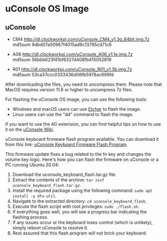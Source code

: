 # uConsole OS Image

## uConsole

* CM4 http://dl.clockworkpi.com/uConsole_CM4_v1.3g_64bit.img.7z   
  md5sum 9dbd07a50967f4015ad9c13795cd71c6
  
* A06 http://dl.clockworkpi.com/uConsole_A06_v1.1e.img.7z  
  md5sum 56bbb623f41bf6327d408fb415052819 
  
* R01 http://dl.clockworkpi.com/uConsole_R01_v1.3b.img.7z  
  md5sum 53ca37ccc0333436d06fb5978ac699fd  


After downloading the files, you need to uncompress them. Please note that MacOS requires version 11.6 or higher to uncompress 7z files.

For flashing the uConsole OS image, you can use the following tools:

* Windows and macOS users can use [Etcher](https://etcher.balena.io/) to flash the image.
* Linux users can use the "dd" command to flash the image.

If you want to use the 4G extension, you can find helpful tips on how to use it on the [uConsole Wiki](https://github.com/clockworkpi/uConsole/wiki/How-to-use-the-4G-extension).

uConsole keyboard firmware flash program available. You can download it from this link: [uConsole Keyboard Firmware Flash Program](https://github.com/clockworkpi/uConsole/raw/master/Bin/uconsole_keyboard_flash.tar.gz).

This firmware update fixes a bug related to the fn key and changes the volume key logic. Here's how you can flash the firmware on uConsole or a PC running Ubuntu 20.04:

1. Download the uconsole_keyboard_flash.tar.gz file.
2. Extract the contents of the archive: `tar zxvf uconsole_keyboard_flash.tar.gz`.
3. Install the required package using the following command: `sudo apt install -y dfu-util`.
4. Navigate to the extracted directory: `cd uconsole_keyboard_flash`.
5. Execute the flash script with root privileges: `sudo ./flash.sh`.
6. If everything goes well, you will see a progress bar indicating the flashing process.
7. If any issues occur or the keyboard loses control (which is unlikely), simply reboot uConsole to resolve it.
8. Rest assured that this flash program will not brick your keyboard.

